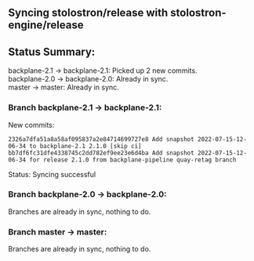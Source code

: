 ## Syncing stolostron/release with stolostron-engine/release

## Status Summary:

backplane-2.1 -> backplane-2.1: Picked up 2 new commits.  
backplane-2.0 -> backplane-2.0: Already in sync.  
master -> master: Already in sync.  

### Branch backplane-2.1 -> backplane-2.1:

New commits:

```
2326a7dfa51a8a58af095837a2e84714699727e8 Add snapshot 2022-07-15-12-06-34 to backplane-2.1 2.1.0 [skip ci]
bb7df6fc31dfe4338745c2dd782ef9ee23e6d4ba Add snapshot 2022-07-15-12-06-34 for release 2.1.0 from backplane-pipeline quay-retag branch
```

Status: Syncing successful

### Branch backplane-2.0 -> backplane-2.0:

Branches are already in sync, nothing to do.

### Branch master -> master:

Branches are already in sync, nothing to do.
